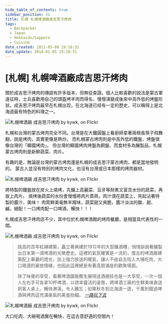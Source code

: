```yaml
---
hide_table_of_contents: true
sidebar_position: 51
title: 札幌 札幌啤酒廠成吉思汗烤肉
tags:
  - Backpacker
  - Japan
  - Hokkaido/Sapporo
  - Cuisine
date_created: 2011-05-08 19:18:31
date_update: 2014-01-05 19:18:31
---
```


[札幌] 札幌啤酒廠成吉思汗烤肉
=========================

關於成吉思汗烤肉的傳說有許多版本，但無從查證。個人比較喜歡的說法是蒙古軍遠征時，士兵喜歡用自己的頭盔烤羊肉而得名，慢慢演變成後來中高外低的烤盤形狀。成吉思汗烤肉最早在札幌出现，在北海道已经有一定的歷史，可以稱得上是北海道最有特色的料理之一。

![札幌啤酒廠 成吉思汗烤肉 by kywk, on Flickr](http://farm8.staticflickr.com/7246/7547031776_62cec3b02e_c.jpg)

札幌和台灣的蒙古烤肉完全不同。台灣是在大鐵圓盤上看廚師拿著兩根長筷子飛舞翻，說是烤肉，其實更像是熱炒。
而札幌蒙古烤肉則是中高外低的鐵盤，烤盤很像台灣的「韓國烤肉」。
但台灣的韓國烤肉烤盤為銅盤、而食材多為醃製品，札幌蒙古烤肉則是新鮮蔬菜、肉片。

有趣的是，無論是台灣的蒙古烤肉還是札幌的成吉思汗蒙古烤肉，都是當地發明的。
蒙古人並沒有特別的烤肉文化，也沒有台灣或日本那樣的烤肉器材。

![札幌啤酒廠 成吉思汗烤肉 by kywk, on Flickr](http://farm9.staticflickr.com/8017/7547034638_27237e88c9_c.jpg)

將特製的鐵盤放在炭火上燒烤，先鋪上高麗菜、豆牙等耐煮又富含水份的蔬菜，再放上肉片。
燒烤後蔬菜的水份會慢慢將肉片蒸熟，肉汁滴在蔬菜上，夾起沾著特製的醬汁，美味！
肉質鮮美毫無羊羶味，蔬菜甜又爽脆，醬汁淡淡的酸、甜、鹹，絕配！一口烤肉配一口啤酒，暢快！！！

札幌成吉思汗烤肉店不少，其中位於札幌啤酒館的烤肉餐廳，是相當具代表性的一間。

![札幌啤酒廠 成吉思汗烤肉 by kywk, on Flickr](http://farm9.staticflickr.com/8013/7547030280_dd7ed78683_c.jpg)

> 挑高的百年紅磚建築，矗立著興建於1912年的大型釀酒槽，悄悄訴說著釀製出日本第一滴啤酒的光榮歷史。這裡的氣氛確實是一流的，復古的啤酒廠建築配上華麗的燈光，加上強力放送的暖氣，讓人不由自主陷入大塊吃肉、大口喝酒的豪放情緒，也因此這裡總是有著高朋滿座的歡聚場面。
>
> 除了味覺的享受，看著啤酒園服務生展現送酒絕技也是一大享受，一次一個人左右手可各拿10杯啤酒，以效率靈活的姿態，將啤酒工廠的生鮮美味直送到客人桌上，暢快淋漓，令人難忘；如果秋冬到北海道一遊，千萬別錯過啤酒與烤肉這充滿豪氣的美食拍檔。
> _[一路玩下去](http://goo.gl/TD9H6)_

![札幌啤酒廠 成吉思汗烤肉 by kywk, on Flickr](http://farm9.staticflickr.com/8426/7547035802_457300ebb4_c.jpg)

大口吃肉、大碗喝酒實在暢快，在這古意舒適的空間內！
